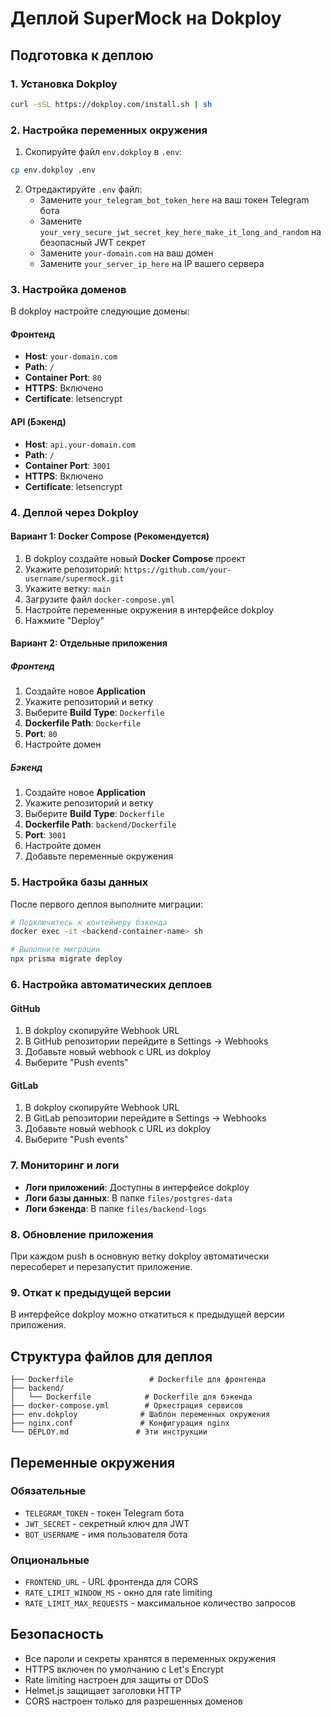 # Деплой SuperMock на Dokploy

## Подготовка к деплою

### 1. Установка Dokploy

```bash
curl -sSL https://dokploy.com/install.sh | sh
```

### 2. Настройка переменных окружения

1. Скопируйте файл `env.dokploy` в `.env`:

```bash
cp env.dokploy .env
```

2. Отредактируйте `.env` файл:
   - Замените `your_telegram_bot_token_here` на ваш токен Telegram бота
   - Замените `your_very_secure_jwt_secret_key_here_make_it_long_and_random` на безопасный JWT секрет
   - Замените `your-domain.com` на ваш домен
   - Замените `your_server_ip_here` на IP вашего сервера

### 3. Настройка доменов

В dokploy настройте следующие домены:

#### Фронтенд

- **Host**: `your-domain.com`
- **Path**: `/`
- **Container Port**: `80`
- **HTTPS**: Включено
- **Certificate**: letsencrypt

#### API (Бэкенд)

- **Host**: `api.your-domain.com`
- **Path**: `/`
- **Container Port**: `3001`
- **HTTPS**: Включено
- **Certificate**: letsencrypt

### 4. Деплой через Dokploy

#### Вариант 1: Docker Compose (Рекомендуется)

1. В dokploy создайте новый **Docker Compose** проект
2. Укажите репозиторий: `https://github.com/your-username/supermock.git`
3. Укажите ветку: `main`
4. Загрузите файл `docker-compose.yml`
5. Настройте переменные окружения в интерфейсе dokploy
6. Нажмите "Deploy"

#### Вариант 2: Отдельные приложения

##### Фронтенд

1. Создайте новое **Application**
2. Укажите репозиторий и ветку
3. Выберите **Build Type**: `Dockerfile`
4. **Dockerfile Path**: `Dockerfile`
5. **Port**: `80`
6. Настройте домен

##### Бэкенд

1. Создайте новое **Application**
2. Укажите репозиторий и ветку
3. Выберите **Build Type**: `Dockerfile`
4. **Dockerfile Path**: `backend/Dockerfile`
5. **Port**: `3001`
6. Настройте домен
7. Добавьте переменные окружения

### 5. Настройка базы данных

После первого деплоя выполните миграции:

```bash
# Подключитесь к контейнеру бэкенда
docker exec -it <backend-container-name> sh

# Выполните миграции
npx prisma migrate deploy
```

### 6. Настройка автоматических деплоев

#### GitHub

1. В dokploy скопируйте Webhook URL
2. В GitHub репозитории перейдите в Settings → Webhooks
3. Добавьте новый webhook с URL из dokploy
4. Выберите "Push events"

#### GitLab

1. В dokploy скопируйте Webhook URL
2. В GitLab репозитории перейдите в Settings → Webhooks
3. Добавьте новый webhook с URL из dokploy
4. Выберите "Push events"

### 7. Мониторинг и логи

- **Логи приложений**: Доступны в интерфейсе dokploy
- **Логи базы данных**: В папке `files/postgres-data`
- **Логи бэкенда**: В папке `files/backend-logs`

### 8. Обновление приложения

При каждом push в основную ветку dokploy автоматически пересоберет и перезапустит приложение.

### 9. Откат к предыдущей версии

В интерфейсе dokploy можно откатиться к предыдущей версии приложения.

## Структура файлов для деплоя

```
├── Dockerfile                 # Dockerfile для фронтенда
├── backend/
│   └── Dockerfile            # Dockerfile для бэкенда
├── docker-compose.yml        # Оркестрация сервисов
├── env.dokploy              # Шаблон переменных окружения
├── nginx.conf               # Конфигурация nginx
└── DEPLOY.md               # Эти инструкции
```

## Переменные окружения

### Обязательные

- `TELEGRAM_TOKEN` - токен Telegram бота
- `JWT_SECRET` - секретный ключ для JWT
- `BOT_USERNAME` - имя пользователя бота

### Опциональные

- `FRONTEND_URL` - URL фронтенда для CORS
- `RATE_LIMIT_WINDOW_MS` - окно для rate limiting
- `RATE_LIMIT_MAX_REQUESTS` - максимальное количество запросов

## Безопасность

- Все пароли и секреты хранятся в переменных окружения
- HTTPS включен по умолчанию с Let's Encrypt
- Rate limiting настроен для защиты от DDoS
- Helmet.js защищает заголовки HTTP
- CORS настроен только для разрешенных доменов
